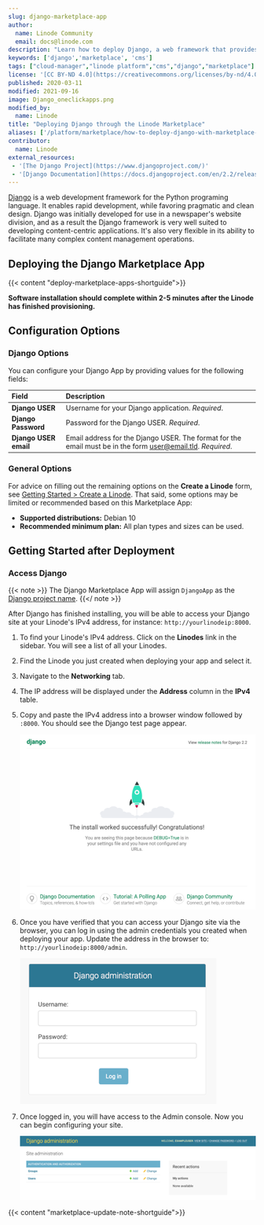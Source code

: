```yaml
---
slug: django-marketplace-app
author:
  name: Linode Community
  email: docs@linode.com
description: "Learn how to deploy Django, a web framework that provides much of the core functionality required in modern web development, through the Linode Marketpplace"
keywords: ['django','marketplace', 'cms']
tags: ["cloud-manager","linode platform","cms","django","marketplace"]
license: '[CC BY-ND 4.0](https://creativecommons.org/licenses/by-nd/4.0)'
published: 2020-03-11
modified: 2021-09-16
image: Django_oneclickapps.png
modified_by:
  name: Linode
title: "Deploying Django through the Linode Marketplace"
aliases: ['/platform/marketplace/how-to-deploy-django-with-marketplace-apps/','/platform/marketplace/deploying-django-with-marketplace-apps/', '/platform/one-click/how-to-deploy-django-with-one-click-apps/','/guides/how-to-deploy-django-with-marketplace-apps/']
contributor:
  name: Linode
external_resources:
 - '[The Django Project](https://www.djangoproject.com/)'
 - '[Django Documentation](https://docs.djangoproject.com/en/2.2/releases/)'
---
```


[Django](https://www.djangoproject.com/) is a web development framework for the Python programing language. It enables rapid development, while favoring pragmatic and clean design. Django was initially developed for use in a newspaper's website division, and as a result the Django framework is very well suited to developing content-centric applications. It's also very flexible in its ability to facilitate many complex content management operations.

## Deploying the Django Marketplace App

{{< content "deploy-marketplace-apps-shortguide">}}

**Software installation should complete within 2-5 minutes after the Linode has finished provisioning.**

## Configuration Options

### Django Options

You can configure your Django App by providing values for the following fields:

| **Field** | **Description** |
|:--------------|:------------|
| **Django USER** | Username for your Django application. *Required*. |
| **Django Password** | Password for the Django USER. *Required*. |
| **Django USER email** | Email address for the Django USER. The format for the email must be in the form user@email.tld. *Required*. |

### General Options

For advice on filling out the remaining options on the **Create a Linode** form, see [Getting Started > Create a Linode](/docs/guides/getting-started/#create-a-linode). That said, some options may be limited or recommended based on this Marketplace App:

- **Supported distributions:** Debian 10
- **Recommended minimum plan:** All plan types and sizes can be used.

## Getting Started after Deployment

### Access Django

{{< note >}}
The Django Marketplace App will assign `DjangoApp` as the [Django project name](https://docs.djangoproject.com/en/3.0/intro/tutorial01/#creating-a-project).
{{</ note >}}

After Django has finished installing, you will be able to access your Django site at your Linode's IPv4 address, for instance: `http://yourlinodeip:8000`.

1.  To find your Linode's IPv4 address. Click on the **Linodes** link in the sidebar. You will see a list of all your Linodes.

1. Find the Linode you just created when deploying your app and select it.

1. Navigate to the **Networking** tab.

1. The IP address will be displayed under the **Address** column in the **IPv4** table.

1. Copy and paste the IPv4 address into a browser window followed by `:8000`. You should see the Django test page appear.

    ![Django Test Page](django-test-page.png "Django Test Page")

1.  Once you have verified that you can access your Django site via the browser, you can log in using the admin credentials you created when deploying your app. Update the address in the browser to: `http://yourlinodeip:8000/admin`.

    ![Login to your Django site.](django-admin-login.png "Login to your Django site")

1.  Once logged in, you will have access to the Admin console. Now you can begin configuring your site.

    ![Django Admin Console](django-admin-console.png "Django Admin Console")

{{< content "marketplace-update-note-shortguide">}}
